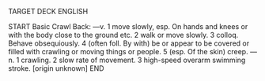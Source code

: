 TARGET DECK
ENGLISH

START
Basic
Crawl
Back: —v. 1 move slowly, esp. On hands and knees or with the body close to the ground etc. 2 walk or move slowly. 3 colloq. Behave obsequiously. 4 (often foll. By with) be or appear to be covered or filled with crawling or moving things or people. 5 (esp. Of the skin) creep. —n. 1 crawling. 2 slow rate of movement. 3 high-speed overarm swimming stroke. [origin unknown]
END
